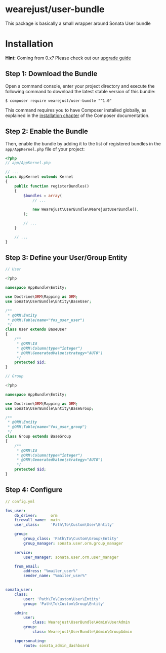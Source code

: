 # wearejust/user-bundle

This package is basically a small wrapper around Sonata User bundle

Installation
============

__Hint:__ Coming from 0.x? Please check out our [upgrade guide](UPGRADE-1.0.md)

Step 1: Download the Bundle
---------------------------

Open a command console, enter your project directory and execute the
following command to download the latest stable version of this bundle:

```console
$ composer require wearejust/user-bundle "^1.0"
```

This command requires you to have Composer installed globally, as explained
in the [installation chapter](https://getcomposer.org/doc/00-intro.md)
of the Composer documentation.

Step 2: Enable the Bundle
-------------------------

Then, enable the bundle by adding it to the list of registered bundles
in the `app/AppKernel.php` file of your project:

```php
<?php
// app/AppKernel.php

// ...
class AppKernel extends Kernel
{
    public function registerBundles()
    {
        $bundles = array(
            // ...

            new Wearejust\UserBundle\WearejustUserBundle(),
        );

        // ...
    }

    // ...
}
```

Step 3: Define your User/Group Entity
-------------------------

```php
// User

<?php

namespace AppBundle\Entity;

use Doctrine\ORM\Mapping as ORM;
use Sonata\UserBundle\Entity\BaseUser;

/**
 * @ORM\Entity
 * @ORM\Table(name="fos_user_user")
 */
class User extends BaseUser
{
    /**
     * @ORM\Id
     * @ORM\Column(type="integer")
     * @ORM\GeneratedValue(strategy="AUTO")
     */
    protected $id;
}

```

```php
// Group

<?php

namespace AppBundle\Entity;

use Doctrine\ORM\Mapping as ORM;
use Sonata\UserBundle\Entity\BaseGroup;

/**
 * @ORM\Entity
 * @ORM\Table(name="fos_user_group")
 */
class Group extends BaseGroup
{
    /**
     * @ORM\Id
     * @ORM\Column(type="integer")
     * @ORM\GeneratedValue(strategy="AUTO")
     */
    protected $id;
}

```

Step 4: Configure
-------------------------

```yml
// config.yml

fos_user:
    db_driver:      orm
    firewall_name:  main
    user_class:     'Path\To\Custom\User\Entity'

    group:
        group_class: 'Path\To\Custom\Group\Entity'
        group_manager: sonata.user.orm.group_manager

    service:
        user_manager: sonata.user.orm.user_manager

    from_email:
        address: "%mailer_user%"
        sender_name: "%mailer_user%"
        

sonata_user:
    class:
        user: 'Path\To\Custom\User\Entity'
        group: 'Path\To\Custom\Group\Entity'

    admin:
        user:
            class: Wearejust\UserBundle\Admin\UserAdmin
        group:
            class: Wearejust\UserBundle\Admin\GroupAdmin

    impersonating:
        route: sonata_admin_dashboard
        

```
